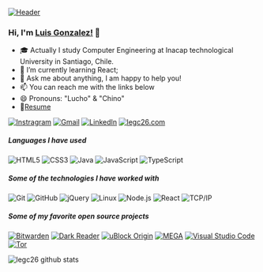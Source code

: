 
[![Header](https://media.giphy.com/media/xUyrMCdgrOL3ntbTvK/giphy.gif)](https://www.youtube.com/watch?v=izGwDsrQ1eQ)

### Hi, I'm [Luis Gonzalez!](https://legc26.github.io/Portafolio/) 👋

-   :mortar_board: Actually I study Computer Engineering at Inacap technological University in Santiago, Chile.
-   :test_tube: I’m currently learning React;
-   :speech_balloon: Ask me about anything, I am happy to help you!
-   :mailbox: You can reach me with the links below
- 😄 Pronouns: "Lucho" & "Chino"
- 📝[Resume]()

[![Instragram](https://img.shields.io/badge/-INSTAGRAM-2CA5E0?style=for-the-badge&logo=telegram&logoColor=white)](https://www.instagram.com/legc26/)
[![Gmail](https://img.shields.io/badge/-GMAIL-D14836?style=for-the-badge&logo=gmail&logoColor=white)](mailto:xlegc26@gmail.com)
[![LinkedIn](https://img.shields.io/badge/-LINKEDIN-0077B5?style=for-the-badge&logo=linkedin&logoColor=white)](https://www.linkedin.com/in/luisgonzalez26/)
[![legc26.com](https://img.shields.io/badge/-LEGC26.COM-000000?style=for-the-badge&logo=react&logoColor=white)](https://legc26.github.io/Portafolio/)

##### Languages I have used

![HTML5](https://img.shields.io/badge/-HTML5-000000?style=flat&logo=HTML5)
![CSS3](https://img.shields.io/badge/-CSS-000000?style=flat&logo=CSS)
![Java](https://img.shields.io/badge/-Java-000000?style=flat&logo=Java)
![JavaScript](https://img.shields.io/badge/-JavaScript-000000?style=flat&logo=javascript)
![TypeScript](https://img.shields.io/badge/-TypeScript-000000?style=flat&logo=typescript&logoColor=007ACC)

##### Some of the technologies I have worked with

![Git](https://img.shields.io/badge/-Git-222222?style=flat&logo=git&logoColor=F05032)
![GitHub](https://img.shields.io/badge/-GitHub-222222?style=flat&logo=github&logoColor=FFFFFF)
![jQuery](https://img.shields.io/badge/-jQuery-222222?style=flat&logo=jQuery&logoColor=0769AD)
![Linux](https://img.shields.io/badge/-Linux-222222?style=flat&logo=linux&logoColor=FCC624)
![Node.js](https://img.shields.io/badge/-Node.js-222222?style=flat&logo=node.js&logoColor=339933)
![React](https://img.shields.io/badge/-React-222222?style=flat&logo=React&logoColor=61DAFB)
![TCP/IP](https://img.shields.io/badge/-TCP/IP-222222?style=flat&logo=cisco&logoColor=white)

##### Some of my favorite open source projects

[![Bitwarden](https://img.shields.io/badge/-Bitwarden-444444?style=flat&logo=bitwarden&logoColor=175DDC)](https://github.com/bitwarden)
[![Dark Reader](<https://img.shields.io/badge/-Dark&#160;Reader-444444?style=flat&logo=Dark-Reader&logoColor=2f7485>)](https://github.com/darkreader/darkreader)
[![uBlock Origin](<https://img.shields.io/badge/-uBlock&#160;Origin-444444?style=flat&logo=UBlock-Origin&logoColor=800000>)](https://github.com/gorhill/uBlock)
[![MEGA](https://img.shields.io/badge/-MEGA-444444?style=flat&logo=mega&logoColor=D9272E)](https://github.com/meganz/)
[![Visual Studio Code](https://img.shields.io/badge/-VSCode-444444?style=flat&logo=visual-studio-code&logoColor=007ACC)](https://github.com/microsoft/vscode)
[![Tor](https://img.shields.io/badge/-Tor-444444?style=flat&logo=tor&logoColor=7E4798)](https://www.torproject.org/)

![legc26 github stats](https://github-readme-stats.vercel.app/api?username=legc26&show_icons=true&hide_border=true)

<!--

